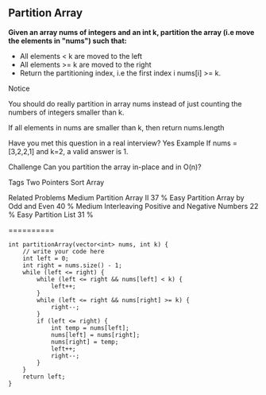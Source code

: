 ## Partition Array ##

**Given an array nums of integers and an int k, partition the array (i.e move the elements in "nums") such that:**

- All elements < k are moved to the left
- All elements >= k are moved to the right
- Return the partitioning index, i.e the first index i nums[i] >= k.

Notice

You should do really partition in array nums instead of just counting the numbers of integers smaller than k.

If all elements in nums are smaller than k, then return nums.length

Have you met this question in a real interview? Yes
Example
If nums = [3,2,2,1] and k=2, a valid answer is 1.

Challenge 
Can you partition the array in-place and in O(n)?

Tags 
Two Pointers Sort Array

Related Problems 
Medium Partition Array II 37 %
Easy Partition Array by Odd and Even 40 %
Medium Interleaving Positive and Negative Numbers 22 %
Easy Partition List 31 %

==========

	int partitionArray(vector<int> nums, int k) {
	    // write your code here
	    int left = 0;
	    int right = nums.size() - 1;
	    while (left <= right) {
	        while (left <= right && nums[left] < k) {
	            left++;
	        }
	        while (left <= right && nums[right] >= k) {
	            right--;
	        }
	        if (left <= right) {
	            int temp = nums[left];
	            nums[left] = nums[right];
	            nums[right] = temp;
	            left++;
	            right--;
	        }
	    }
	    return left;
	}